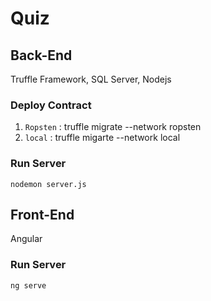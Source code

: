 # Quiz

## Back-End
Truffle Framework, SQL Server, Nodejs
### Deploy Contract 
1. `Ropsten` : truffle migrate --network ropsten
2. `local` : truffle migarte --network local

### Run Server
`nodemon server.js`

## Front-End
Angular
### Run Server
`ng serve`